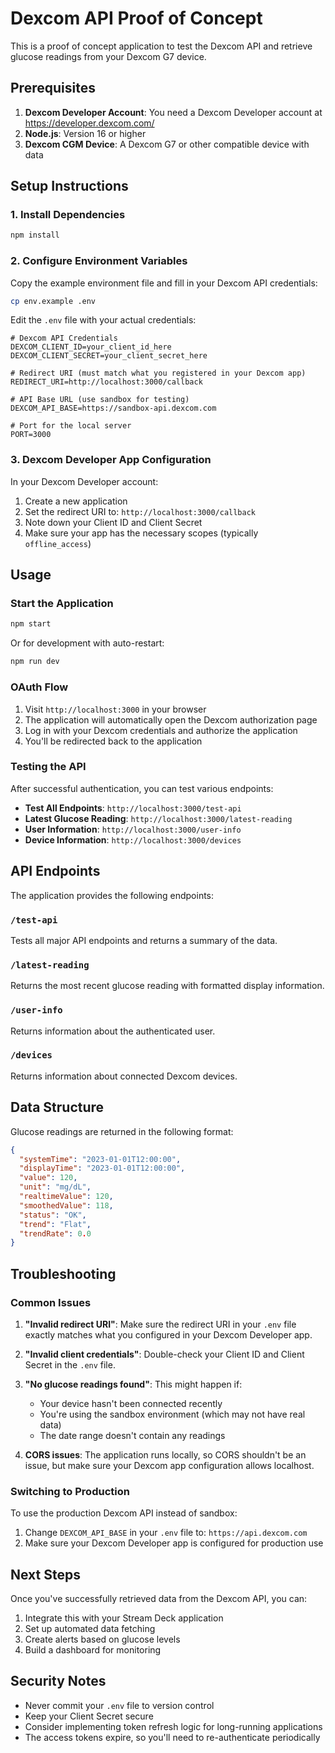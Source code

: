 # Dexcom API Proof of Concept

This is a proof of concept application to test the Dexcom API and retrieve glucose readings from your Dexcom G7 device.

## Prerequisites

1. **Dexcom Developer Account**: You need a Dexcom Developer account at https://developer.dexcom.com/
2. **Node.js**: Version 16 or higher
3. **Dexcom CGM Device**: A Dexcom G7 or other compatible device with data

## Setup Instructions

### 1. Install Dependencies

```bash
npm install
```

### 2. Configure Environment Variables

Copy the example environment file and fill in your Dexcom API credentials:

```bash
cp env.example .env
```

Edit the `.env` file with your actual credentials:

```env
# Dexcom API Credentials
DEXCOM_CLIENT_ID=your_client_id_here
DEXCOM_CLIENT_SECRET=your_client_secret_here

# Redirect URI (must match what you registered in your Dexcom app)
REDIRECT_URI=http://localhost:3000/callback

# API Base URL (use sandbox for testing)
DEXCOM_API_BASE=https://sandbox-api.dexcom.com

# Port for the local server
PORT=3000
```

### 3. Dexcom Developer App Configuration

In your Dexcom Developer account:

1. Create a new application
2. Set the redirect URI to: `http://localhost:3000/callback`
3. Note down your Client ID and Client Secret
4. Make sure your app has the necessary scopes (typically `offline_access`)

## Usage

### Start the Application

```bash
npm start
```

Or for development with auto-restart:

```bash
npm run dev
```

### OAuth Flow

1. Visit `http://localhost:3000` in your browser
2. The application will automatically open the Dexcom authorization page
3. Log in with your Dexcom credentials and authorize the application
4. You'll be redirected back to the application

### Testing the API

After successful authentication, you can test various endpoints:

- **Test All Endpoints**: `http://localhost:3000/test-api`
- **Latest Glucose Reading**: `http://localhost:3000/latest-reading`
- **User Information**: `http://localhost:3000/user-info`
- **Device Information**: `http://localhost:3000/devices`

## API Endpoints

The application provides the following endpoints:

### `/test-api`
Tests all major API endpoints and returns a summary of the data.

### `/latest-reading`
Returns the most recent glucose reading with formatted display information.

### `/user-info`
Returns information about the authenticated user.

### `/devices`
Returns information about connected Dexcom devices.

## Data Structure

Glucose readings are returned in the following format:

```json
{
  "systemTime": "2023-01-01T12:00:00",
  "displayTime": "2023-01-01T12:00:00",
  "value": 120,
  "unit": "mg/dL",
  "realtimeValue": 120,
  "smoothedValue": 118,
  "status": "OK",
  "trend": "Flat",
  "trendRate": 0.0
}
```

## Troubleshooting

### Common Issues

1. **"Invalid redirect URI"**: Make sure the redirect URI in your `.env` file exactly matches what you configured in your Dexcom Developer app.

2. **"Invalid client credentials"**: Double-check your Client ID and Client Secret in the `.env` file.

3. **"No glucose readings found"**: This might happen if:
   - Your device hasn't been connected recently
   - You're using the sandbox environment (which may not have real data)
   - The date range doesn't contain any readings

4. **CORS issues**: The application runs locally, so CORS shouldn't be an issue, but make sure your Dexcom app configuration allows localhost.

### Switching to Production

To use the production Dexcom API instead of sandbox:

1. Change `DEXCOM_API_BASE` in your `.env` file to: `https://api.dexcom.com`
2. Make sure your Dexcom Developer app is configured for production use

## Next Steps

Once you've successfully retrieved data from the Dexcom API, you can:

1. Integrate this with your Stream Deck application
2. Set up automated data fetching
3. Create alerts based on glucose levels
4. Build a dashboard for monitoring

## Security Notes

- Never commit your `.env` file to version control
- Keep your Client Secret secure
- Consider implementing token refresh logic for long-running applications
- The access tokens expire, so you'll need to re-authenticate periodically 